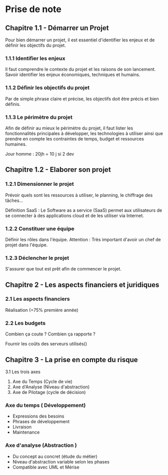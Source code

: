 # Prise de note

## Chapitre 1.1 - Démarrer un Projet

Pour bien démarrer un projet, il est essentiel d'identifier les enjeux et de définir les objectifs du projet.

### 1.1.1 Identifier les enjeux 
Il faut comprendre le contexte du projet et les raisons de son lancement.
Savoir identifier les enjeux économiques, techniques et humains.

### 1.1.2 Définir les objectifs du projet

Par de simple phrase claire et précise, les objectifs doit être précis et bien définis. 

### 1.1.3 Le périmètre du projet

Afin de définir au mieux le périmètre du projet, il faut lister les fonctionnalités principales à développer, les technologies à utiliser ainsi que prendre en compte les contraintes de temps, budget et ressources humaines. 

Jour homme : 20jh = 10 j si 2 dev

## Chapitre 1.2 - Elaborer son projet

### 1.2.1 Dimensionner le projet

Prévoir quels sont les ressources à utiliser, le planning, le chiffrage des tâches...


Définition SaaS : Le Software as a service (SaaS) permet aux utilisateurs de se connecter à des applications cloud et de les utiliser via Internet.

### 1.2.2 Constituer une équipe 

Définir les rôles dans l'équipe. 
Attention : Très important d'avoir un chef de projet dans l'équipe.

### 1.2.3 Déclencher le projet

S'assurer que tout est prêt afin de commencer le projet.

## Chapitre 2 - Les aspects financiers et juridiques

### 2.1 Les aspects financiers 

Réalisation (=75% première année)


### 2.2 Les budgets
Combien ça coute ?
Combien ça rapporte ?

Fournir les coûts des serveurs utilisés()

## Chapitre 3 - La prise en compte du risque

3.1 Les trois axes 

1. Axe du Temps (Cycle de vie)
2. Axe d'Analyse (Niveau d'abstraction)
3. Axe de Pilotage (cycle de décision)

### Axe du temps ( Développement)

- Expressions des besoins
- Phrases de développement
- Livraison
- Maintenance

### Axe d'analyse (Abstraction )

- Du concept au concret (étude du métier)
- Niveau d'abstraction variable selon les phases
- Compatible avec UML et Mérise









